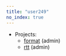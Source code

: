 ```yaml
---
title: "user249"
no_index: true
---
```


* Projects:
  * [format](/projects/format/) (admin)
  * [rtt](/projects/rtt/) (admin)
